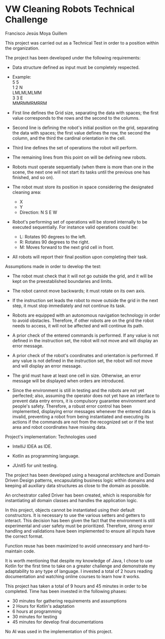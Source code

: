 # VW Cleaning Robots Technical Challenge

Francisco Jesús Moya Guillem

This project was carried out as a Technical Test in order to a position within the organization.

The project has been developed under the following requirements:


- Data structure defined as input must be completely respected.


- Example:\
  5 5\
  1 2 N\
  LMLMLMLMM\
  3 3 E\
  MMRMMRMRRM


- First line defines the Grid size, separating the data with spaces; the first value corresponds to the rows and the second to the columns.


- Second line is defining the robot's initial position on the grid, separating the data with spaces; the first value defines the row, the second the column, and the third the cardinal orientation in the cell.


- Third line defines the set of operations the robot will perform.


- The remaining lines from this point on will be defining new robots.


- Robots must operate sequentially (when there is more than one in the scene, the next one will not start its tasks until the previous one has finished, and so on).


- The robot must store its position in space considering the designated cleaning area:
    - X
    - Y
    - Direction: N S E W


- Robot's performing set of operations will be stored internally to be executed sequentially. For instance valid operations could be:
    + L: Rotates 90 degrees to the left.
    + R: Rotates 90 degrees to the right.
    + M: Moves forward to the next grid cell in front.


- All robots will report their final position upon completing their task.

Assumptions made in order to develop the test:

- The robot must check that it will not go outside the grid, and it will be kept on the preestablished boundaries and limits.


- The robot cannot move backwards; it must rotate on its own axis.


- If the instruction set leads the robot to move outside the grid in the next step, it must stop immediately and not continue its task.


- Robots are equipped with an autonomous navigation technology in order to avoid obstacles. Therefore, if other robots are on the grid the robot needs to access, it will not be affected and will continue its path.


- A prior check of the entered commands is performed. If any value is not defined in the instruction set, the robot will not move and will display an error message.


- A prior check of the robot's coordinates and orientation is performed. If any value is not defined in the instruction set, the robot will not move and will display an error message.


- The grid must have at least one cell in size. Otherwise, an error message will be displayed when orders are introduced.


- Since the environment is still in testing and the robots are not yet perfected; also, assuming the operator does not yet have an interface to prevent data entry errors, it is compulsory guarantee environment and people's safety. Therefore, a robust error control has been implemented, displaying error messages whenever the entered data is invalid, preventing a robot from being instantiated and executing its actions if the commands are not from the recognized set or if the test area and robot coordinates have missing data.

Project's implementation: Technologies used

- IntelliJ IDEA as IDE.

- Kotlin as programming language.

- JUnit5 for unit testing.

The project has been developed using a hexagonal architecture and Domain Driven Design patterns, encapsulating business logic within domains and keeping all auxiliary data structures as close to the domain as possible.

An orchestrator called Driver has been created, which is responsible for instantiating all domain classes and handles the application logic.

In this project, objects cannot be instantiated using their default constructors. It is necessary to use the various setters and getters to interact. This decision has been given the fact that the environment is still experimental and user safety must be prioritized. Therefore, strong error handling and validations have been implemented to ensure all inputs have the correct format.

Function reuse has been maximized to avoid unnecessary and hard-to-maintain code.

It is worth mentioning that despite my knowledge of Java, I chose to use Kotlin for the first time to take on a greater challenge and demonstrate my adaptability to any type of language. I invested a total of 2 hours reading documentation and watching online courses to learn how it works.

This project has taken a total of 9 hours and 45 minutes in order to be completed. Time has been invested in the following phases:
- 30 minutes for gathering requirements and assumptions
- 2 Hours for Kotlin's adaptation
- 6 hours at programming
- 30 minutes for testing
- 45 minutes for develop final documentations

No AI was used in the implementation of this project.